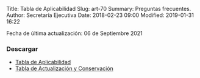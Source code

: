Title: Tabla de Aplicabilidad
Slug: art-70
Summary: Preguntas frecuentes.
Author: Secretaría Ejecutiva
Date: 2018-02-23 09:00
Modified: 2019-01-31 16:22


Fecha de última actualización: 06 de Septiembre 2021


### Descargar

* [Tabla de Aplicabilidad <i class="fa fa-file-pdf-o" aria-hidden="true"></i>](tabla-de-aplicabilidad-julio-2021.pdf)
* [Tabla de Actualización y Conservación <i class="fa fa-file-pdf-o" aria-hidden="true"></i>](tabla-de-actualizacion-y-conservacion-de-la-infomacion.pdf)
